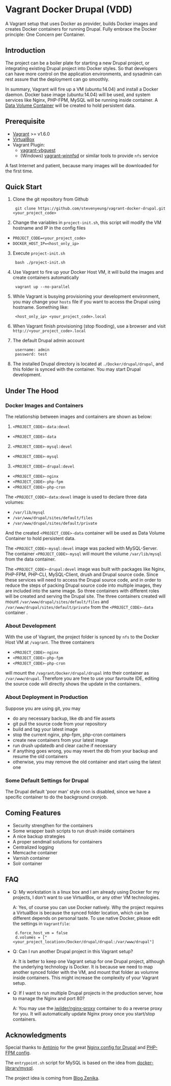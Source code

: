 # Vagrant Docker Drupal (VDD)
A Vagrant setup that uses Docker as provider, builds Docker images and creates Docker containers for running Drupal. Fully embrace the Docker principle: One Concern per Container.

## Introduction
The project can be a boiler plate for starting a new Drupal project, or integrating existing Drupal project into Docker styles. So that developers can have more control on the application environments, and sysadmin can rest assure that the deployment can go smoothly.

In summary, Vagrant will fire up a VM (ubuntu:14.04) and install a Docker daemon. Docker base image (ubuntu:14.04) will be used, and system services like Nginx, PHP-FPM, MySQL will be running inside container. A [Data Volume Container](https://docs.docker.com/userguide/dockervolumes/) will be created to hold persistent data.

## Prerequisite
- [Vagrant](https://www.vagrantup.com/downloads.html) >= v1.6.0
- [VirtualBox](https://www.virtualbox.org/wiki/Downloads)
- Vagrant Plugin:
  - [vagrant-vbguest](https://github.com/dotless-de/vagrant-vbguest)
  - (Windows) [vagrant-winnfsd](https://github.com/GM-Alex/vagrant-winnfsd) or similar tools to provide `nfs` service

A fast Internet and patient, because many images will be downloaded for the first time.

## Quick Start
1. Clone the git repository from Github

        git clone https://github.com/stevenyeung/vagrant-docker-drupal.git <your_project_code>

2. Change the variables in `project-init.sh`, this script will modify the VM hostname and IP in the config files
  - `PROJECT_CODE=<your_project_code>`
  - `DOCKER_HOST_IP=<host_only_ip>`

3. Execute `project-init.sh`

        bash ./project-init.sh

4. Use Vagrant to fire up your Docker Host VM, it will build the images and create containers automatically

        vagrant up --no-parallel

5. While Vagrant is busying provisioning your development environment, you may change your `hosts` file if you want to access the Drupal using hostname. Something like:

        <host_only_ip> <your_project_code>.local

6. When Vagrant finish provisioning (stop flooding), use a browser and visit `http://<your_project_code>.local`

7. The default Drupal admin account

        username: admin
        password: test

8. The installed Drupal directory is located at `./Docker/drupal/drupal`, and this folder is synced with the container. You may start Drupal development.

## Under The Hood
### Docker Images and Containers
The relationship between images and containers are shown as below:

1. `<PROJECT_CODE>-data:devel`
  - `<PROJECT_CODE>-data`

2. `<PROJECT_CODE>-mysql:devel`
  - `<PROJECT_CODE>-mysql`

3. `<PROJECT_CODE>-drupal:devel`
  - `<PROJECT_CODE>-nginx`
  - `<PROJECT_CODE>-php-fpm`
  - `<PROJECT_CODE>-php-cron`

The `<PROJECT_CODE>-data:devel` image is used to declare three data volumes:
- `/var/lib/mysql`
- `/var/www/drupal/sites/default/files`
- `/var/www/drupal/sites/default/private`

And the created `<PROJECT_CODE>-data` container will be used as Data Volume Container to hold persistent data.

The `<PROJECT_CODE>-mysql:devel` image was packed with MySQL-Server. The container `<PROJECT_CODE>-mysql` will mount the volume `/var/lib/mysql` from the data container.

The `<PROJECT_CODE>-drupal:devel` image was built with packages like Nginx, PHP-FPM, PHP-CLI, MySQL-Client, drush and Drupal source code. Since these services will need to access the Drupal source code, and in order to reduce the steps of packing Drupal source code into multiple images, they are included into the same image. So three containers with different roles will be created and serving the Drupal site. The three containers created will mount `/var/www/drupal/sites/default/files` and `/var/www/drupal/sites/default/private` from the `<PROJECT_CODE>-data` container .

### About Development
With the use of Vagrant, the project folder is synced by `nfs` to the Docker Host VM at `/vagrant`. The three containers
- `<PROJECT_CODE>-nginx`
- `<PROJECT_CODE>-php-fpm`
- `<PROJECT_CODE>-php-cron`

will mount the `/vagrant/Docker/drupal/drupal` into their container as `/var/www/drupal`. Therefore you are free to use your favrouite IDE, editing the source code will directly shows the update in the containers.

### About Deployment in Production
Suppose you are using git, you may
- do any necessary backup, like db and file assets
- git pull the source code from your repository
- build and tag your latest image
- stop the current nginx, php-fpm, php-cron containers
- create new containers from your latest image
- run drush updatedb and clear cache if necessary
- if anything goes wrong, you may revert the db from your backup and resume the old containers
- otherwise, you may remove the old container and start using the latest one

### Some Default Settings for Drupal
The Drupal default 'poor man' style cron is disabled, since we have a specific container to do the background cronjob.

## Coming Features
- Security strengthen for the containers
- Some wrapper bash scripts to run drush inside containers
- A nice backup strategies
- A proper sendmail solutions for containers
- Centralized logging
- Memcache container
- Varnish container
- Solr container

## FAQ
- Q: My workstation is a linux box and I am already using Docker for my projects, I don't want to use VirtualBox, or any other VM technologies.

  A: Yes, of course you can use Docker natively. Why the project requires a VirtualBox is because the synced folder location, which can be different depends on personal taste. To use native Docker, please edit the settings in `Vagrantfile`:

       d.force_host_vm = false
       d.volumes = ["<your_project_location>/Docker/drupal/drupal:/var/www/drupal"]

- Q: Can I run another Drupal project in this Vagrant setup?

  A: It is better to keep one Vagrant setup for one Drupal project, although the underlying technology is Docker. It is because we need to map another synced folder with the VM, and mount that folder as volumne inside containers. This might increase the complexity of your Vagrant setup.

- Q: If I want to run multiple Drupal projects in the production server, how to manage the Nginx and port 80?

  A: You may use the [jwilder/nginx-proxy](https://github.com/jwilder/nginx-proxy) container to do a reverse proxy for you. It will automatically update Nginx proxy once you start/stop containers.

## Acknowledgments
Special thanks to [António](https://github.com/perusio) for the great [Nginx config for Drupal](https://github.com/perusio/drupal-with-nginx) and [PHP-FPM config](https://github.com/perusio/php-fpm-example-config).

The `entrypoint.sh` script for MySQL is based on the idea from [docker-library/mysql](https://github.com/docker-library/mysql).

The project idea is coming from [Blog Zenika](http://blog.zenika.com/index.php?post/2014/10/07/Setting-up-a-development-environment-using-Docker-and-Vagrant).
